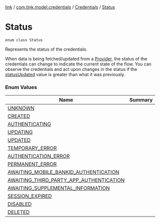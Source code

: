 [link](../../../index.md) / [com.tink.model.credentials](../../index.md) / [Credentials](../index.md) / [Status](./index.md)

# Status

`enum class Status`

Represents the status of the credentials.

When data is being fetched/updated from a [Provider](../../../com.tink.model.provider/-provider/index.md), the status of the credentials can change to indicate the current state of the flow.
You can observe the credentials and act upon changes in the status if the [statusUpdated](../status-updated.md) value is greater than what it was previously.

### Enum Values

| Name | Summary |
|---|---|
| [UNKNOWN](-u-n-k-n-o-w-n.md) |  |
| [CREATED](-c-r-e-a-t-e-d.md) |  |
| [AUTHENTICATING](-a-u-t-h-e-n-t-i-c-a-t-i-n-g.md) |  |
| [UPDATING](-u-p-d-a-t-i-n-g.md) |  |
| [UPDATED](-u-p-d-a-t-e-d.md) |  |
| [TEMPORARY_ERROR](-t-e-m-p-o-r-a-r-y_-e-r-r-o-r.md) |  |
| [AUTHENTICATION_ERROR](-a-u-t-h-e-n-t-i-c-a-t-i-o-n_-e-r-r-o-r.md) |  |
| [PERMANENT_ERROR](-p-e-r-m-a-n-e-n-t_-e-r-r-o-r.md) |  |
| [AWAITING_MOBILE_BANKID_AUTHENTICATION](-a-w-a-i-t-i-n-g_-m-o-b-i-l-e_-b-a-n-k-i-d_-a-u-t-h-e-n-t-i-c-a-t-i-o-n.md) |  |
| [AWAITING_THIRD_PARTY_APP_AUTHENTICATION](-a-w-a-i-t-i-n-g_-t-h-i-r-d_-p-a-r-t-y_-a-p-p_-a-u-t-h-e-n-t-i-c-a-t-i-o-n.md) |  |
| [AWAITING_SUPPLEMENTAL_INFORMATION](-a-w-a-i-t-i-n-g_-s-u-p-p-l-e-m-e-n-t-a-l_-i-n-f-o-r-m-a-t-i-o-n.md) |  |
| [SESSION_EXPIRED](-s-e-s-s-i-o-n_-e-x-p-i-r-e-d.md) |  |
| [DISABLED](-d-i-s-a-b-l-e-d.md) |  |
| [DELETED](-d-e-l-e-t-e-d.md) |  |
